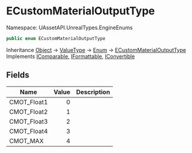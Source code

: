 # ECustomMaterialOutputType

Namespace: UAssetAPI.UnrealTypes.EngineEnums

```csharp
public enum ECustomMaterialOutputType
```

Inheritance [Object](https://docs.microsoft.com/en-us/dotnet/api/system.object) → [ValueType](https://docs.microsoft.com/en-us/dotnet/api/system.valuetype) → [Enum](https://docs.microsoft.com/en-us/dotnet/api/system.enum) → [ECustomMaterialOutputType](./uassetapi.unrealtypes.engineenums.ecustommaterialoutputtype.md)<br>
Implements [IComparable](https://docs.microsoft.com/en-us/dotnet/api/system.icomparable), [IFormattable](https://docs.microsoft.com/en-us/dotnet/api/system.iformattable), [IConvertible](https://docs.microsoft.com/en-us/dotnet/api/system.iconvertible)

## Fields

| Name | Value | Description |
| --- | --: | --- |
| CMOT_Float1 | 0 |  |
| CMOT_Float2 | 1 |  |
| CMOT_Float3 | 2 |  |
| CMOT_Float4 | 3 |  |
| CMOT_MAX | 4 |  |

